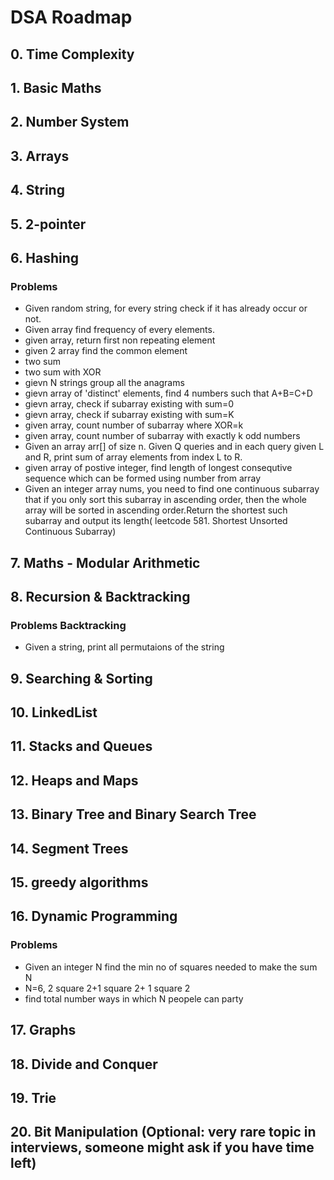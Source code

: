 # DSA Roadmap

## 0. Time Complexity

## 1. Basic Maths

## 2. Number System 

## 3. Arrays

## 4. String

## 5. 2-pointer

## 6. Hashing
  ### Problems ###
 * Given random string, for every string check if it has already occur or not.
 * Given array find frequency of every elements.
 * given array, return first non repeating element
 * given 2 array find the common element
 * two sum
 * two sum with XOR
 * gievn N strings group all the anagrams
 * gievn array of 'distinct' elements, find 4 numbers such that A+B=C+D
 * gievn array, check if subarray existing with sum=0
 * gievn array, check if subarray existing with sum=K
 * given array, count number of subarray where XOR=k
 * given array, count number of subarray with exactly k odd numbers
 * Given an array arr[] of size n. Given Q queries and in each query given L and R, print sum of array elements from index L to R.
 * given array of postive integer, find length of longest consequtive sequence which can be formed using number from array
 * Given an integer array nums, you need to find one continuous subarray that if you only sort this subarray in ascending order, then the whole array will be sorted in ascending order.Return the shortest such subarray and output its length( leetcode 581. Shortest Unsorted Continuous Subarray)

## 7. Maths - Modular Arithmetic

## 8. Recursion & Backtracking
   ### Problems Backtracking ###
   * Given a string, print all permutaions of the string

## 9. Searching & Sorting

## 10. LinkedList

## 11. Stacks and Queues

## 12. Heaps and Maps

## 13. Binary Tree and Binary Search Tree

## 14. Segment Trees

## 15. greedy algorithms

## 16. Dynamic Programming
   ### Problems ###
   * Given an integer N find the min no of squares needed to make the sum N
   * N=6, 2 square 2+1 square 2+ 1 square 2
   * find total number ways in which N peopele can party

## 17. Graphs

## 18. Divide and Conquer

## 19. Trie

## 20. Bit Manipulation (Optional: very rare topic in interviews, someone might ask if you have time left)
